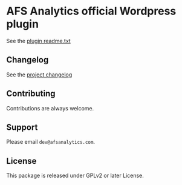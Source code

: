 # AFS Analytics official Wordpress plugin


See the [plugin readme.txt](./readme.txt)


## Changelog

See the [project changelog](./CHANGELOG.md)


## Contributing

Contributions are always welcome. 


## Support

Please email `dev@afsanalytics.com`.


## License

This package is released under GPLv2 or later License.
